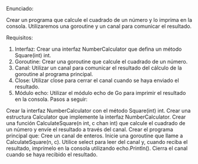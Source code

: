 Enunciado:

Crear un programa que calcule el cuadrado de un número y lo imprima en la consola. Utilizaremos una goroutine y un canal para comunicar el resultado.

Requisitos:

1) Interfaz: Crear una interfaz NumberCalculator que defina un método Square(int) int.
2) Goroutine: Crear una goroutine que calcule el cuadrado de un número.
3) Canal: Utilizar un canal para comunicar el resultado del cálculo de la goroutine al programa principal.
4) Close: Utilizar close para cerrar el canal cuando se haya enviado el resultado.
5) Módulo echo: Utilizar el módulo echo de Go para imprimir el resultado en la consola.
Pasos a seguir:

Crear la interfaz NumberCalculator con el método Square(int) int.
Crear una estructura Calculator que implemente la interfaz NumberCalculator.
Crear una función CalculateSquare(n int, c chan int) que calcule el cuadrado de un número y envíe el resultado a través del canal.
Crear el programa principal que:
Cree un canal de enteros.
Inicie una goroutine que llame a CalculateSquare(n, c).
Utilice select para leer del canal y, cuando reciba el resultado, imprímelo en la consola utilizando echo.Println().
Cierra el canal cuando se haya recibido el resultado.